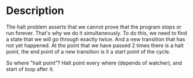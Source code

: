 # Description 

The halt problem asserts that we cannot prove that the program stops or run forever. That's why we do it simultaneously. To do this, we need to find a state that we will go through exactly twice. And a new transition that has not yet happened. At the point that we have passed 2 times there is a halt point, the end point of a new transition is it a start point of the cycle.

So where "halt point"? Halt point every where (depends of watcher), and start of loop after it.
